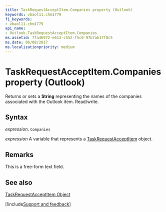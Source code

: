 ```yaml
---
title: TaskRequestAcceptItem.Companies property (Outlook)
keywords: vbaol11.chm1779
f1_keywords:
- vbaol11.chm1779
api_name:
- Outlook.TaskRequestAcceptItem.Companies
ms.assetid: 7fa46972-e613-c552-f5c0-97b7ab17f8c5
ms.date: 06/08/2017
ms.localizationpriority: medium
---
```



# TaskRequestAcceptItem.Companies property (Outlook)

Returns or sets a **String** representing the names of the companies associated with the Outlook item. Read/write.


## Syntax

_expression_. `Companies`

_expression_ A variable that represents a [TaskRequestAcceptItem](Outlook.TaskRequestAcceptItem.md) object.


## Remarks

This is a free-form text field. 


## See also


[TaskRequestAcceptItem Object](Outlook.TaskRequestAcceptItem.md)

[!include[Support and feedback](~/includes/feedback-boilerplate.md)]